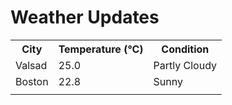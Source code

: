 # Weather Updates

<!-- WEATHER-UPDATE-START -->
<table><tr><th>City</th><th>Temperature (°C)</th><th>Condition</th></tr><tr><td>Valsad</td><td>25.0</td><td>Partly Cloudy</td></tr><tr><td>Boston</td><td>22.8</td><td>Sunny</td></tr><tr><td></td><td></td><td></td></tr></table>
<!-- WEATHER-UPDATE-END -->

